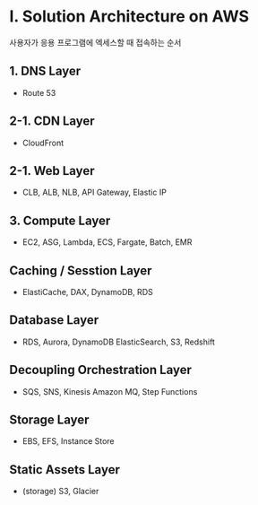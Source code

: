 # I. Solution Architecture on AWS
사용자가 응용 프로그램에 엑세스할 때 접속하는 순서

## 1. DNS Layer
* Route 53
## 2-1. CDN Layer
* CloudFront
## 2-1. Web Layer
* CLB, ALB, NLB, API Gateway, Elastic IP
## 3. Compute Layer
* EC2, ASG, Lambda, ECS, Fargate, Batch, EMR
## Caching / Sesstion Layer
* ElastiCache, DAX, DynamoDB, RDS
## Database Layer
* RDS, Aurora, DynamoDB ElasticSearch, S3, Redshift
## Decoupling Orchestration Layer 
* SQS, SNS, Kinesis Amazon MQ, Step Functions
## Storage Layer 
* EBS, EFS, Instance Store 
## Static Assets Layer 
* (storage) S3, Glacier